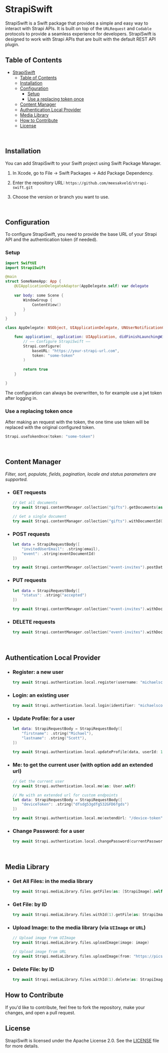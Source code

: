 # StrapiSwift

StrapiSwift is a Swift package that provides a simple and easy way to interact with Strapi APIs. It is built on top of the `URLRequest` and `Codable` protocols to provide a seamless experience for developers. StrapiSwift is designed to work with Strapi APIs that are built with the default REST API plugin.

## Table of Contents
- [StrapiSwift](#strapiswift)
  - [Table of Contents](#table-of-contents)
  - [Installation](#installation)
  - [Configuration](#configuration)
    - [Setup](#setup)
    - [Use a replacing token once](#use-a-replacing-token-once)
  - [Content Manager](#content-manager)
  - [Authentication Local Provider](#authentication-local-provider)
  - [Media Library](#media-library)
  - [How to Contribute](#how-to-contribute)
  - [License](#license)

<br>

## Installation

You can add StrapiSwift to your Swift project using Swift Package Manager.

1. In Xcode, go to File -> Swift Packages -> Add Package Dependency.

2. Enter the repository URL: `https://github.com/meesakveld/strapi-swift.git`

3. Choose the version or branch you want to use.

<br>

## Configuration
To configure StrapiSwift, you need to provide the base URL of your Strapi API and the authentication token (if needed).

### Setup

```swift
import SwiftUI
import StrapiSwift

@main
struct SomeNameApp: App {
    @UIApplicationDelegateAdaptor(AppDelegate.self) var delegate
    
    var body: some Scene {
        WindowGroup {
            ContentView()
        }
    }
}

class AppDelegate: NSObject, UIApplicationDelegate, UNUserNotificationCenterDelegate {

    func application(_ application: UIApplication, didFinishLaunchingWithOptions launchOptions: [UIApplication.LaunchOptionsKey: Any]? = nil) -> Bool {
        // —— Configure StrapiSwift ——
        Strapi.configure(
            baseURL: "https://your-strapi-url.com",
            token: "some-token"
        )
        
        return true
    }

}
```

The configuration can always be overwritten, to for example use a jwt token after logging in.

### Use a replacing token once

After making an request with the token, the one time use token will be replaced with the original configured token.

```swift
Strapi.useTokenOnce(token: "some-token")
```

<br>

## Content Manager
*Filter, sort, populate, fields, pagination, locale and status parameters are supported.*
- ### GET requests

    ```swift
    // Get all documents
    try await Strapi.contentManager.collection("gifts").getDocuments(as: [Gift].self)

    // Get a single document
    try await Strapi.contentManager.collection("gifts").withDocumentId("a4fsdnjsdf42dsfd").getDocument(as: Gift.self)
    ```

- ### POST requests

    ```swift
    let data = StrapiRequestBody([
        "invitedUserEmail": .string(email),
        "event": .string(eventDocumentId)
    ])

    try await Strapi.contentManager.collection("event-invites").postData(data, as: EventInvite.self)
    ```

- ### PUT requests

    ```swift
    let data = StrapiRequestBody([
        "status": .string("accepted")
    ])

    try await Strapi.contentManager.collection("event-invites").withDocumentId("a4fsdnjsdf42dsfd").putData(data, as: EventInvite.self)
    ```


- ### DELETE requests

    ```swift
    try await Strapi.contentManager.collection("event-invites").withDocumentId("a4fsdnjsdf42dsfd").delete()
    ```

<br>

## Authentication Local Provider
- ### Register: a new user

    ```swift
    try await Strapi.authentication.local.register(username: "michaelscott", email: "michaelscott@dundermifflin.com", password: "password", as: User.self)
    ```

- ### Login: an existing user

    ```swift
    try await Strapi.authentication.local.login(identifier: "michaelscott", password: "password", as: User.self)
    ```

- ### Update Profile: for a user

    ```swift
    let data: StrapiRequestBody = StrapiRequestBody([
        "firstname": .string("Michael"),
        "lastname": .string("Scott"),
    ])
    
    try await Strapi.authentication.local.updateProfile(data, userId: 1, as: User.self)
    ```

- ### Me: to get the current user (with option add an extended url)

    ```swift
    // Get the current user
    try await Strapi.authentication.local.me(as: User.self)

    // Me with an extended url for custom endpoints
    let data: StrapiRequestBody = StrapiRequestBody([
        "deviceToken": .string("dfsdg53gdfg532GFD6fgds")
    ])

    try await Strapi.authentication.local.me(extendUrl: "/device-token", requestType: .PUT, data: data, as: User.self)
    ```

- ### Change Password: for a user

    ```swift
    try await Strapi.authentication.local.changePassword(currentPassword: "currentPassword", newPassword: "newPassword", as: User.self)
    ```

<br>

## Media Library
- ### Get All Files: in the media library

    ```swift
    try await Strapi.mediaLibrary.files.getFiles(as: [StrapiImage].self)
    ```

- ### Get File: by ID

    ```swift
    try await Strapi.mediaLibrary.files.withId(1).getFile(as: StrapiImage.self)
    ```

- ### Upload Image: to the media library (via `UIImage` or `URL`)

    ```swift
    // Upload image from UIImage
    try await Strapi.mediaLibrary.files.uploadImage(image: image)

    // Upload image from URL
    try await Strapi.mediaLibrary.files.uploadImage(from: "https://picsum.photos/200/300")
    ```

- ### Delete File: by ID

    ```swift
    try await Strapi.mediaLibrary.files.withId(1).delete(as: StrapiImage.self)
    ```

## How to Contribute

If you'd like to contribute, feel free to fork the repository, make your changes, and open a pull request.

## License

StrapiSwift is licensed under the Apache License 2.0. See the [LICENSE](LICENSE) file for more details.